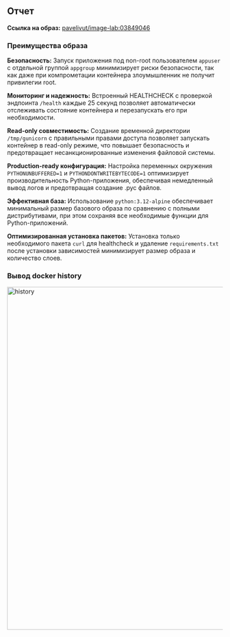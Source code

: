## Отчет

**Ссылка на образ:** [pavelivut/image-lab:03849046](https://hub.docker.com/r/pavelivut/image-lab/tags)

### Преимущества образа

**Безопасность:** Запуск приложения под non-root пользователем `appuser` с отдельной группой `appgroup` минимизирует риски безопасности, так как даже при компрометации контейнера злоумышленник не получит привилегии root.

**Мониторинг и надежность:** Встроенный HEALTHCHECK с проверкой эндпоинта `/health` каждые 25 секунд позволяет автоматически отслеживать состояние контейнера и перезапускать его при необходимости.

**Read-only совместимость:** Создание временной директории `/tmp/gunicorn` с правильными правами доступа позволяет запускать контейнер в read-only режиме, что повышает безопасность и предотвращает несанкционированные изменения файловой системы.

**Production-ready конфигурация:** Настройка переменных окружения `PYTHONUNBUFFERED=1` и `PYTHONDONTWRITEBYTECODE=1` оптимизирует производительность Python-приложения, обеспечивая немедленный вывод логов и предотвращая создание .pyc файлов.

**Эффективная база:** Использование `python:3.12-alpine` обеспечивает минимальный размер базового образа по сравнению с полными дистрибутивами, при этом сохраняя все необходимые функции для Python-приложений.

**Оптимизированная установка пакетов:** Установка только необходимого пакета `curl` для healthcheck и удаление `requirements.txt` после установки зависимостей минимизирует размер образа и количество слоев.

### Вывод docker history
<img width="1367" height="800" alt="history" src="https://github.com/user-attachments/assets/af527b4d-1854-4cc1-b13f-2e7e6a85f8f7" />



